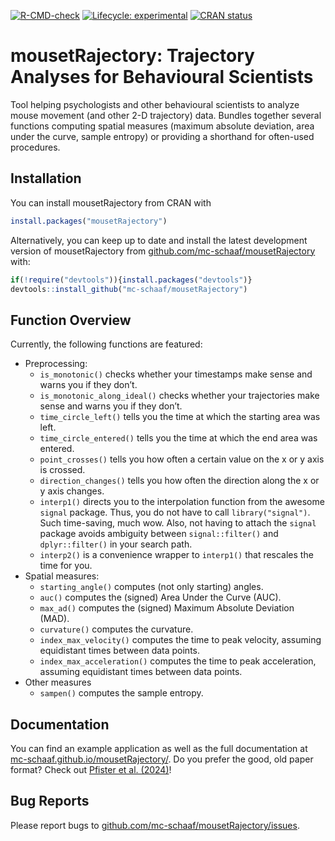 
<!-- README.md is generated from README.Rmd. EDIT THAT FILE!!! -->
<!-- badges: start -->

[![R-CMD-check](https://github.com/mc-schaaf/mousetRajectory/actions/workflows/R-CMD-check.yaml/badge.svg)](https://github.com/mc-schaaf/mousetRajectory/actions/workflows/R-CMD-check.yaml)
[![Lifecycle:
experimental](https://img.shields.io/badge/lifecycle-experimental-orange.svg)](https://lifecycle.r-lib.org/articles/stages.html#experimental)
[![CRAN
status](https://www.r-pkg.org/badges/version/mousetRajectory)](https://CRAN.R-project.org/package=mousetRajectory)
<!-- badges: end -->

# mousetRajectory: Trajectory Analyses for Behavioural Scientists

Tool helping psychologists and other behavioural scientists to analyze
mouse movement (and other 2-D trajectory) data. Bundles together several
functions computing spatial measures (maximum absolute deviation, area
under the curve, sample entropy) or providing a shorthand for often-used
procedures.

## Installation

You can install mousetRajectory from CRAN with

``` r
install.packages("mousetRajectory")
```

Alternatively, you can keep up to date and install the latest
development version of mousetRajectory from
[github.com/mc-schaaf/mousetRajectory](https://github.com/mc-schaaf/mousetRajectory)
with:

``` r
if(!require("devtools")){install.packages("devtools")}
devtools::install_github("mc-schaaf/mousetRajectory")
```

## Function Overview

Currently, the following functions are featured:

- Preprocessing:
  - `is_monotonic()` checks whether your timestamps make sense and warns
    you if they don’t.
  - `is_monotonic_along_ideal()` checks whether your trajectories make
    sense and warns you if they don’t.
  - `time_circle_left()` tells you the time at which the starting area
    was left.
  - `time_circle_entered()` tells you the time at which the end area was
    entered.
  - `point_crosses()` tells you how often a certain value on the x or y
    axis is crossed.
  - `direction_changes()` tells you how often the direction along the x
    or y axis changes.  
  - `interp1()` directs you to the interpolation function from the
    awesome `signal` package. Thus, you do not have to call
    `library("signal")`. Such time-saving, much wow. Also, not having to
    attach the `signal` package avoids ambiguity between
    `signal::filter()` and `dplyr::filter()` in your search path.
  - `interp2()` is a convenience wrapper to `interp1()` that rescales
    the time for you.
- Spatial measures:
  - `starting_angle()` computes (not only starting) angles.
  - `auc()` computes the (signed) Area Under the Curve (AUC).
  - `max_ad()` computes the (signed) Maximum Absolute Deviation (MAD).
  - `curvature()` computes the curvature.
  - `index_max_velocity()` computes the time to peak velocity, assuming
    equidistant times between data points.
  - `index_max_acceleration()` computes the time to peak acceleration,
    assuming equidistant times between data points.
- Other measures
  - `sampen()` computes the sample entropy.

## Documentation

You can find an example application as well as the full documentation at
[mc-schaaf.github.io/mousetRajectory/](https://mc-schaaf.github.io/mousetRajectory/articles/mousetRajectory.html).
Do you prefer the good, old paper format? Check out [Pfister et
al. (2024)](https://doi.org/10.20982/tqmp.20.3.p217)!

## Bug Reports

Please report bugs to
[github.com/mc-schaaf/mousetRajectory/issues](https://github.com/mc-schaaf/mousetRajectory/issues).

